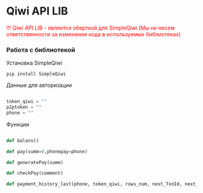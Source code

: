 # Qiwi API LIB

<p style="color:red;">!!! Qiwi API LIB - является оберткой для SimpleQiwi (Мы не несем ответственности за изменения кода в используемых библиотеках)</p>
<h3>Работа с библиотекой</h3>

Установка SimpleQiwi
```curl
pip install SimpleQiwi

```

Данные для авторизации

```python 

token_qiwi = ""
p2ptoken = ""
phone = ""

```

Функции

```python

def balans()

def pay(summ=0,phonepay=phone)

def generatePay(summ)

def checkPay(comment)

def payment_history_last(phone, token_qiwi, rows_num, next_TxnId, next_TxnDate)

```
